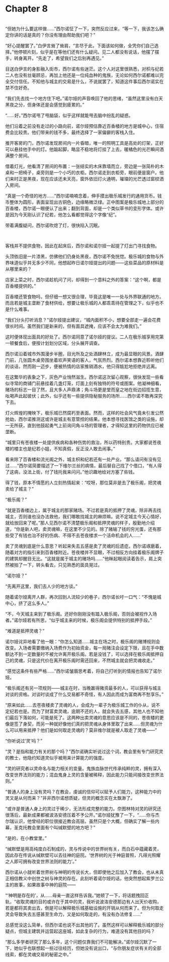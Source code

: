 # Chapter 8

<br>
“但她为什么要这样做……”西尔诺怔了一下，突然反应过来，“等一下，我该怎么确定你讲的话是真的？你没有理由帮助我们吧？”

“好心提醒罢了。”白伊言耸了耸肩，“言尽于此，下面该如何做，全凭你们自己选择。”他停顿片刻，似乎是在等他们还有什么疑问。见二人都没有说话，他摆了摆手，转身离开。“先走了，希望我们之后别再遇见。”

目送白伊言的身影融入街市，西尔诺有些迷茫。这个人对这里很熟悉，对枳与纪若二人也没有丝毫顾忌，再加上他还是一位纯血种的鬼族，无论如何西尔诺都难以完全交付信任。不知他与城主的交易是什么，不说就罢了，知道这件事后西尔诺实在禁不住好奇。

“我们先去找一个地方住下吧。”诺尔娅的声音唤回了他的思绪，“虽然这里没有白天黑夜之分，但身体还是会感觉到疲累的。”

“……好。”西尔诺甩了甩脑袋，似乎这样就能甩去脑中纷乱的疑惑。

他们沿着之前没有走过的小路向前，诺尔娅预估靠近百香楼的地方是城中心，住宿费会比较贵。他们带来的钱不多，最终选择了一家偏僻的客栈入住。

推开客房的门，西尔诺发现房间内一片昏暗，唯一的照明工具是高处的灯架，正好可以悬挂他手中的灯。他踮起脚，略显不稳地将灯挂了上去，暖橘色的光芒瞬间洒满整个房间。

借着灯光，他看清了房间的布置：一张结实的木床靠墙而立，旁边是一张简朴的木桌和一把椅子，桌旁则是一个小巧的衣柜。西尔诺走到衣柜旁，眼前便是窗户。他们来时正是黑夜，现在应该还未天亮，窗外依旧灯火通明，璀璨的光芒透过窗棂洒入房间。

“真是一个奇怪的地方……”西尔诺喃喃念着，伸手摸出极乐城发行的通用货币。钱币整体为圆形，表面呈现出古铜色，边缘略微泛绿。正中图案是极乐城地上部分的百香楼，西尔诺一眼便认了出来；翻到背面，却是一个类似草书的变形字体。或许是因为今天刚认识了纪若，他怎么看都觉得这个字像“纪”。

带着满腹疑问，西尔诺吹熄了灯，很快陷入沉眠。

<br>

客栈并不提供食物，因此在起床后，西尔诺和诺尔娅一起提了灯出门寻找食物。

头顶依旧是一片漆黑，仿佛他们仍身处黑夜，西尔诺不免恍惚。极乐城的食物与外界味道似乎并无多少不同，他想起昨日诺尔娅提出的问题——这些菜品的原材料是从哪里来的？

店家上菜之时，西尔诺趁机问了问，却得到一个意料之外的答案：“这个啊，都是百香楼提供的。”

百香楼还管食物吗，但仔细一想又很合理，毕竟这是唯一一处与外界联通的地方。而且若是城主垄断了食材供给，想要让极乐城的人都乖乖待在管理之下，似乎也不是什么难事。

“我们分头打听消息？”诺尔娅提出建议，“城内面积不小，想要全部走一遍会花费很长时间。虽然我们是新来的，但有面具遮掩，应该不会太为难我们。”

这时便体现出面具的好处了。西尔诺同意了诺尔娅的提议。二人在极乐城享用完第一顿餐食后，便按计划划分区域，分头展开调查。

西尔诺沿着城市外围漫步半圈，目光所及之处酒肆林立，成为最显眼的风景。酒肆门前，几张圆木桌旁围坐着欢声笑语的客人，气氛热烈。西尔诺本想靠近聆听他们的谈话，然而刚一迈步，便被热情的店家推销酒水，他只得尴尬地拒绝并远离。

在这繁华的表象之下，灰色产业悄然滋生。西尔诺这次留心观察，很快发现一些看似寻常的商铺门前悬挂着几盏灯笼，灯面上刻有独特的符号或图案。他凝神细看，赌场的标志一目了然，且大多人声鼎沸；角斗场更是堂而皇之地在街边招揽生意，吆喝声此起彼伏；此外，似乎还有一些提供隐秘服务的场所……西尔诺不敢再深究下去。

灯火辉煌的掩映下，极乐城已然腐朽至表面。然而，这样的社会风气竟未引发公然抢劫，西尔诺推测这或许是城主有意管控的结果。他本想寻找医馆之类的设施，却一无所获，直到他鼓起勇气上前询问角斗场的管理者，才得知这里的药物供应已被垄断。

“城里只有苍夜楼一处提供疾病和各种伤势的救治，所以药特别贵。大家都说苍夜楼的楼主也是纪若小姐，不知真假，反正没人敢去闹事。”

看来除了百香楼和流光阁之外，城主枳和纪若还有一处产业。“那么请问有没有见过……”西尔诺简要描述了一下维尔兰丝的病情，最后替自己找了个借口，“有人得了这病，没法上街，付了钱托我来问问。”他识趣地给对方塞了些钱。

得了钱，原本不情愿的人立刻热情起来：“哎呀，那位莫非是去了极乐阁，把灵魂卖给了城主？”

“极乐阁？”

“就是百香楼边上，属于城主的那家赌场。不过若是真的抵押了灵魂，除非再去找城主，否则谁也没办法救他，我们哪敢找城主的麻烦嘛。说不定城主今天心情好，就给放回来了呢。”那人见西尔诺不清楚极乐阁和抵押灵魂的样子，殷勤地介绍道，“你是新人吧，卖灵魂嘛，在这里不少见的。除了赌输了钱的穷光蛋，还有那些受了有钱也治不好的伤病、不得不去苍夜楼求一个活命机会的人……”

卖了灵魂到底是什么意思？听起来失去五感是卖了灵魂的后遗症。西尔诺琢磨着，随着对方的指引来到百香楼附近。苍夜楼并不显眼，不过相反方向挂着极乐阁牌子的建筑却醒目无比。“这就是属于城主的赌场吗……”他眯起眼阅读着告示，肩上突然被拍了一下，转头看去，只见熟悉的面具晃过。

“诺尔娅？”

“先离开这里，我们去人少的地方谈。”

随着诺尔娅离开人群，再次回到人流较少的巷子，西尔诺长吁一口气：“不愧是城中心，挤了这么多人。”

“不，今天城主来到了极乐阁。还好你刚刚没有踏入极乐阁，否则会被视作入场者。”诺尔娅若有所思，“似乎城主来的时候，极乐阁会提供特别的抵押手段。”

“难道是抵押灵魂？”

诺尔娅诧异地看了他一眼：“你怎么知道……城主在场之时，极乐阁的赌博规则会改变。入场者需要缴纳入场费作为初始资金，每一局赌注会设定下限，且在手中数额达不到一定数量时不被允许离开极乐阁。若是没钱了，可以选择在极乐阁抵押自己的灵魂，只是这代价在离开极乐阁时需还回来，不然城主就会把灵魂收走。”

“感觉这条件有些严格……”西尔诺皱眉思考着，将自己打听到的情报也告知了诺尔娅。

“极乐阁还有另一项规则——城主在时，当晚赢得赌资最多的人，可以获得与城主对谈的资格。对谈时谈成了什么交易都不奇怪，有人因此而成为富商再不愁享乐。”

“原来如此……去苍夜楼卖了灵魂的人，会成为一辈子为极乐城工作的仆从，说不定纪若也是。而为了财富卖灵魂，逾期不还的人，就会失去五感，其他人也不知他们最后下落如何，可能是死了。这两种出卖灵魂的意思应该是不同的，苍夜楼的更像是签了身契，而另一种就好像他们真的把灵魂从身体里取了出来……但灵魂为什么可以用来抵押？他们是如何取走灵魂的？莫非维尔就是被人取走了灵魂——”

“你听说过‘灵’吗？”

“灵？是指和能力有关的那个吗？”西尔诺确实听说过这个词，教会里有专门研究灵的教士，他隐约知道灵似乎被用来计算能力的强度。

“灵的研究者以灵命名与能力相关的变量。鬼族血脉世代传承纯粹的灵，拥有深入改变世界法则的能力；混血鬼身上灵的含量被稀释，因此能力只能间接改变世界法则。”

“普通人的身上没有灵吗？在教会，虔诚的信仰可以赋予人们能力，这种能力中的灵又是从何而来？”并非西尔诺想质疑，但灵的概念实在太飘渺了。

“或许是普通人身上的灵过于稀少，无法形成完整的能力。奈图林特对灵的研究还很落后，最新成果都被波洛安德压着不予公开。”诺尔娅犹豫了一下，“……你与杰尔瑞认识，他曾经的职位很接近教会高层。虽然只是个大概，但确实了解一些内幕，圣克托教会里面有个叫缄默壁的地方吧？”

“是的，在小教堂里。”

“缄默壁是用高纯度白石制成的，灵与传说中的世界树有关，而白石中蕴藏着灵，因此存在传说从缄默壁可以去往神的庭院。‘世界树的光于神庭普照，凡得光照耀之人即可拥有改变世界法则的能力’。”

西尔诺从小就听着世界树与神明的传说长大，但即使他之后加入了教会，也从未真正相信教义中创世之树与神灵的存在。此刻听着诺尔娅的话，他突然想起紫罗兰公主的故事，如果故事中神的庭院——

“‘神明是存在的’，从……母亲一直这样告诉我。”她顿了一下，将话题拽回正轨，“收取灵魂的目的或许在于其中的灵，我听说波洛安德那边有人出天价收购，若是都将其卖出去，倒是可以解释极乐城基础设施的开销从何而来了。但为何取走灵会导致失去五感甚至生命力，又是如何取走的，有没有办法修复……”

总感觉没这么简单，但西尔诺也说不出其他的了。虽然这样可以解释极乐城的部分疑点，但城主建筑并运营起这座城，如此复杂的行为，难道没有其他目的吗？

“那么多学者研究了那么多年，这个问题仅靠我们不可能解决。”诺尔娅沉默了一下，她似乎也联想起一些过往经历，但她没有说出口，“与你朋友症状有关的全部线索，都在灵魂交易的秘密之中。”
